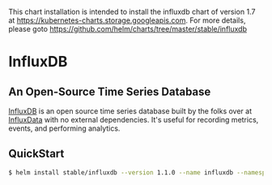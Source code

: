 This chart installation is intended to install the influxdb chart of version 1.7 at https://kubernetes-charts.storage.googleapis.com. For more details, please goto https://github.com/helm/charts/tree/master/stable/influxdb

# InfluxDB

##  An Open-Source Time Series Database

[InfluxDB](https://github.com/influxdata/influxdb) is an open source time series database built by the folks over at [InfluxData](https://influxdata.com) with no external dependencies. It's useful for recording metrics, events, and performing analytics.

## QuickStart

```bash
$ helm install stable/influxdb --version 1.1.0 --name influxdb --namespace monitoring
```
